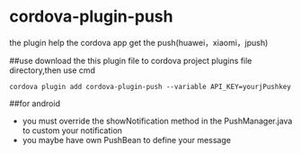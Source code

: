 # cordova-plugin-push
the plugin help the cordova app get the push(huawei，xiaomi，jpush)

##use
download the this plugin file to cordova project plugins file directory,then use cmd
```
cordova plugin add cordova-plugin-push --variable API_KEY=yourjPushkey
```

##for android 
- you must override the showNotification method in the PushManager.java to custom your notification 
- you maybe have own PushBean to define your message
